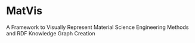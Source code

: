 # MatVis
A Framework to Visually Represent Material Science Engineering Methods and RDF Knowledge Graph Creation
